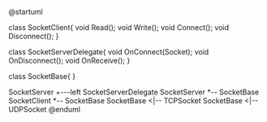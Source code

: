 @startuml

class SocketClient{
  void Read();
  void Write();
  void Connect();
  void Disconnect();
}

class SocketServerDelegate{
  void OnConnect(Socket);
  void OnDisconnect();
  void OnReceive();
}

class SocketBase{
}


SocketServer +---left SocketServerDelegate
SocketServer *-- SocketBase
SocketClient *-- SocketBase
SocketBase <|-- TCPSocket
SocketBase <|-- UDPSocket
@enduml